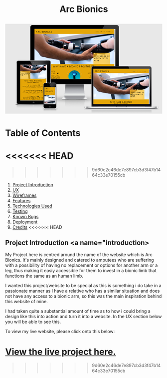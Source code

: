 <h1 align="center">Arc Bionics</h1>

<h2 align="center"><img src="/assets/images/responsive-website-snap.png"></h2>

# Table of Contents <a name="home"></a>
<<<<<<< HEAD
=======

>>>>>>> 9d60e2c46de7e897cb3d3f47b1464c33e70155cb
1. [Project Introduction](#introduction)
2. [UX](#ux)
3. [Wireframes](#wireframes)
4. [Features](#features)
5. [Technologies Used](#techused)
6. [Testing](#testing)
7. [Known Bugs](#knownbugs)
8. [Deployment](#deployment)
9. [Credits](#credits)
<<<<<<< HEAD

## Project Introduction <a name="introduction></a>
My Project here is centred around the name of the website which is Arc Bionics. It's mainly designed and catered to
amputees who are suffering with a possibility of having no replacement or options for another arm or a leg, thus making 
it easiy accessible for them to invest in a bionic limb that functions the same as an human limb.

I wanted this project/website to be special as this is something i do take in a passionate manner as I have a relative who
has a similar situation and does not have any access to a bionic arm, so this was the main inspiration behind this website of mine.

I had taken quite a substantial amount of time as to how i could bring a design like this into action and turn it into a website.
In the UX section below you will be able to see this.

To view my live website, please click onto this below:

[View the live project here.](https://shazaiib47.github.io/arc-bionics-new/)
=======
>>>>>>> 9d60e2c46de7e897cb3d3f47b1464c33e70155cb
